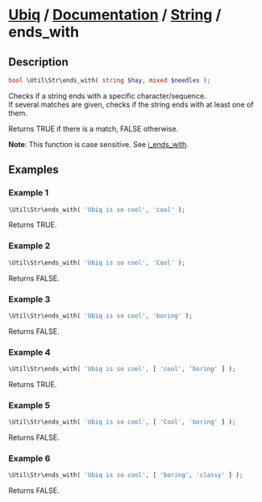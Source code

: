 [Ubiq](https://github.com/Pixel418/Ubiq#ubiq) / [Documentation](../index.md#documentation) / [String](../index.md#string) / ends_with
======


Description
-------- 

```php
bool \Util\Str\ends_with( string $hay, mixed $needles );
```

Checks if a string ends with a specific character/sequence. <br>
If several matches are given, checks if the string ends with at least one of them.

Returns TRUE if there is a match, FALSE otherwise.

**Note**: This function is case sensitive. See [i_ends_with](./i_ends_with.md).




Examples
--------

### Example 1

```php
\Util\Str\ends_with( 'Ubiq is so cool', 'cool' );
```
Returns TRUE.

### Example 2

```php
\Util\Str\ends_with( 'Ubiq is so cool', 'Cool' );
```
Returns FALSE.

### Example 3

```php
\Util\Str\ends_with( 'Ubiq is so cool', 'boring' );
```
Returns FALSE.

### Example 4

```php
\Util\Str\ends_with( 'Ubiq is so cool', [ 'cool', 'boring' ] );
```
Returns TRUE.

### Example 5

```php
\Util\Str\ends_with( 'Ubiq is so cool', [ 'Cool', 'boring' ] );
```
Returns FALSE.

### Example 6

```php
\Util\Str\ends_with( 'Ubiq is so cool', [ 'boring', 'classy' ] );
```
Returns FALSE.
